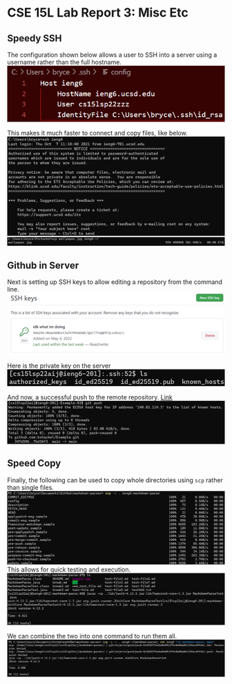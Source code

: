 # CSE 15L Lab Report 3: Misc Etc

## Speedy SSH
The configuration shown below allows a user to SSH into a server using a username rather than the full hostname.
![Image](ssh_config.png)

This makes it much faster to connect and copy files, like below.
![Image](ssh_config_login.png)
![Image](ssh_config_scp.png)

## Github in Server
Next is setting up SSH keys to allow editing a repository from the command line.
![Image](ssh_key_github.png)

Here is the private key on the server
![Image](ssh_key_remote.png)

And now, a successful push to the remote repository. [Link](https://github.com/bxhackel/Example/commit/7bd36f31f36980f8188e52b53fc096934a53aee0)
![Image](git_commit.png)

## Speed Copy
Finally, the following can be used to copy whole directories using `scp` rather than single files.
![Image](scp_multi.png)
This allows for quick testing and execution.
![Image](ssh_markdown_test.png)

We can combine the two into one command to run them all.
![Image](ssh_scp_one.png)